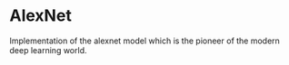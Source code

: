 # AlexNet

Implementation of the alexnet model which is the pioneer of the modern deep learning world.